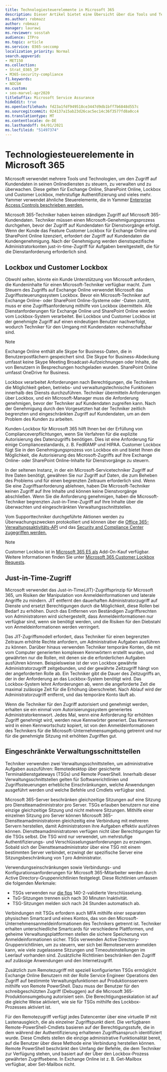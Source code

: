 ```yaml
---
title: Technologiesteuerelemente in Microsoft 365
description: Dieser Artikel bietet eine Übersicht über die Tools und Technologien, die von Microsoft für die Technologiesteuerung in Microsoft 365 verwendet werden.
ms.author: robmazz
author: robmazz
manager: laurawi
ms.reviewer: sosstah
audience: ITPro
ms.topic: article
ms.service: O365-seccomp
localization_priority: Normal
search.appverid:
- MET150
ms.collection:
- Strat_O365_IP
- M365-security-compliance
f1.keywords:
- NOCSH
ms.custom:
- seo-marvel-apr2020
titleSuffix: Microsoft Service Assurance
hideEdit: true
ms.openlocfilehash: fd23a1fdf949518ce3447d9db1bff7b6848d557c
ms.sourcegitcommit: 024137a15ab23d26cac5ec14c36f3577fd8a0cc4
ms.translationtype: MT
ms.contentlocale: de-DE
ms.lasthandoff: 04/01/2021
ms.locfileid: "51497374"
---
```

# <a name="technology-controls-in-microsoft-365"></a>Technologiesteuerelemente in Microsoft 365 

Microsoft verwendet mehrere Tools und Technologien, um den Zugriff auf Kundendaten in seinen Onlinediensten zu steuern, zu verwalten und zu überwachen. Diese gelten für Exchange Online, SharePoint Online, Lockbox und Customer Lockbox, mehrstufige Authentifizierung und vieles mehr. Yammer verwendet ähnliche Steuerelemente, die in Yammer [Enterprise Access Controls beschrieben werden.](assurance-yammer-enterprise-access-controls.md)

Microsoft 365-Techniker haben keinen ständigen Zugriff auf Microsoft 365-Kundendaten. Techniker müssen einen Microsoft-Genehmigungsprozess durchgehen, bevor der Zugriff auf Kundendaten für Dienstvorgänge erfolgt. Wenn der Kunde das Feature Customer Lockbox für Exchange Online und SharePoint Online lizenziert, erfordert der Zugriff auf Kundendaten die Kundengenehmigung. Nach der Genehmigung werden dienstspezifische Administratorkonten just-in-time-Zugriff für Aufgaben bereitgestellt, die für die Dienstanforderung erforderlich sind.

## <a name="lockbox-and-customer-lockbox"></a>Lockbox und Customer Lockbox

Obwohl selten, könnte ein Kunde Unterstützung von Microsoft anfordern, die Kundeninhalte für einen Microsoft-Techniker verfügbar macht. Zum Steuern des Zugriffs auf Exchange Online verwendet Microsoft das Zugriffssteuerungssystem Lockbox. Bevor ein Microsoft-Techniker auf Exchange Online- oder SharePoint Online-Systeme oder -Daten zutritt, muss er eine Zugriffsanforderung mithilfe von Lockbox übermitteln. Alle Dienstanforderungen für Exchange Online und SharePoint Online werden vom Lockbox-System verarbeitet. Bei Lockbox und Customer Lockbox ist der genehmigte Zugriff auf einen eindeutigen Benutzer nachverfolgt, wodurch Techniker für den Umgang mit Kundendaten rechenschaftsbar sind.

> [!NOTE]
> Exchange Online enthält alle Skype for Business-Daten, die in Benutzerpostfächern gespeichert sind. Die Skype for Business-Abdeckung umfasst keine Skype Meeting Broadcast-Aufzeichnungen oder Inhalte, die von Benutzern in Besprechungen hochgeladen wurden. SharePoint Online umfasst OneDrive for Business.

Lockbox verarbeitet Anforderungen nach Berechtigungen, die Technikern die Möglichkeit geben, betriebs- und verwaltungstechnische Funktionen innerhalb des Diensts durchzuführen. Techniker übermitteln Anforderungen über Lockbox, und ein Microsoft-Manager muss die Anforderung genehmigen, bevor der Techniker auf Kundendaten zugreifen kann. Nach der Genehmigung durch den Vorgesetzten hat der Techniker zeitlich begrenzten und eingeschränkten Zugriff auf Kundendaten, um an dem Problem des Kunden zu arbeiten.

Kunden-Lockbox für Microsoft 365 hilft Ihnen bei der Erfüllung von Complianceverpflichtungen, wenn Sie Verfahren für die explizite Autorisierung des Datenzugriffs benötigen. Dies ist eine Anforderung für einige Compliancestandards, z. B. FedRAMP und HIPAA. Customer Lockbox fügt Sie in den Genehmigungsprozess von Lockbox ein und bietet Ihnen die Möglichkeit, die Autorisierung des Microsoft-Zugriffs auf Ihre Exchange Online- oder SharePoint Online-Inhalte für Dienstvorgänge zu steuern.

In der seltenen Instanz, in der ein Microsoft-Servicetechniker Zugriff auf Ihre Daten benötigt, gewähren Sie nur Zugriff auf Daten, die zum Beheben des Problems und für einen begrenzten Zeitraum erforderlich sind. Wenn Sie eine Zugriffsanforderung ablehnen, haben Die Microsoft-Techniker keinen Zugriff auf Ihre Inhalte und können keine Dienstvorgänge abschließen. Wenn Sie die Anforderung genehmigen, haben die Microsoft-Techniker begrenzten Just-in-Time-Zugriff auf Ihre Inhalte über die überwachten und eingeschränkten Verwaltungsschnittstellen.

Vom Supporttechniker durchgeführte Aktionen werden zu Überwachungszwecken protokolliert und können über die [Office 365-Verwaltungsaktivitäts-API](/office/office-365-management-api/get-started-with-office-365-management-apis) und das [Security and Compliance Center zugegriffen werden.](https://protection.office.com/)

>[!NOTE]
> Customer Lockbox ist in [Microsoft 365 E5 als](https://products.office.com/business/office-365-enterprise-e5-business-software) Add-On-Kauf verfügbar. Weitere Informationen finden Sie unter [Microsoft 365 Customer Lockbox Requests](https://support.office.com/article/Office-365-Customer-Lockbox-Requests-36f9cdd1-e64c-421b-a7e4-4a54d16440a2).

## <a name="just-in-time-access"></a>Just-in-Time-Zugriff

Microsoft verwendet das Just-in-Time(JIT)-Zugriffsprinzip für Microsoft 365, um Risiken der Manipulation von Anmeldeinformationen und laterale Angriffe zu mindern. JIT entfernt den dauerhaften Administratorzugriff auf Dienste und ersetzt Berechtigungen durch die Möglichkeit, diese Rollen bei Bedarf zu erhöhen. Durch das Entfernen von Beständigen Zugriffsrechten von Administratoren wird sichergestellt, dass Anmeldeinformationen nur verfügbar sind, wenn sie benötigt werden, und die Risiken für den Diebstahl von Anmeldeinformationen werden verringert.

Das JIT-Zugriffsmodell erfordert, dass Techniker für einen begrenzten Zeitraum erhöhte Rechte anfordern, um Administrative Aufgaben ausführen zu können. Darüber hinaus verwenden Techniker temporäre Konten, die mit vom Computer generierten komplexen Kennwörtern erstellt wurden, und gewährten nur die Rollen, mit denen sie die erforderlichen Aufgaben ausführen können. Beispielsweise ist der von Lockbox gewährte Administratorzugriff zeitgebunden, und der gewährte Zeitzugriff hängt von der angeforderten Rolle ab. Ein Techniker gibt die Dauer des Zeitzugriffs an, der in der Anforderung an das Lockbox-System benötigt wird. Das Lockbox-System lehnt Anforderungen ab, wenn die angeforderte Zeit die maximal zulässige Zeit für die Erhöhung überschreitet. Nach Ablauf wird der Administratorzugriff entfernt, und das temporäre Konto läuft ab.

Wenn die Techniker für den Zugriff autorisiert und genehmigt werden, erhalten sie ein einmal vom Autorisierungssystem generiertes Administratorkennwort. Jedes Mal, wenn eine Anforderung für erhöhten Zugriff genehmigt wird, werden neue Kennwörter generiert. Das Kennwort wird in einen Kennwortschutz kopiert, ist von den Anmeldeinformationen des Technikers für die Microsoft-Unternehmensumgebung getrennt und nur für die genehmigte Sitzung mit erhöhten Zugriffen gut.

## <a name="constrained-management-interfaces"></a>Eingeschränkte Verwaltungsschnittstellen

Techniker verwenden zwei Verwaltungsschnittstellen, um administrative Aufgaben auszuführen: Remotedesktop über gesicherte Terminaldienstgateways (TSGs) und Remote PowerShell. Innerhalb dieser Verwaltungsschnittstellen gelten für Softwarerichtlinien und Zugriffssteuerungen erhebliche Einschränkungen, welche Anwendungen ausgeführt werden und welche Befehle und Cmdlets verfügbar sind.

Microsoft 365-Server beschränken gleichzeitige Sitzungen auf eine Sitzung pro Dienstteamadministrator pro Server. TSGs erlauben benutzern nur eine einzige gleichzeitige Sitzung und nicht mehrere Sitzungen. Mithilfe einer einzelnen Sitzung pro Server können Microsoft 365-Dienstteamadministratoren gleichzeitig eine Verbindung mit mehreren Servern herstellen, damit Administratoren ihre Aufgaben effektiv ausführen können. Dienstteamadministratoren verfügen nicht über Berechtigungen für die TSGs selbst. Die TSG wird nur verwendet, um mehrstufige Authentifizierungs- und Verschlüsselungsanforderungen zu erzwingen. Sobald sich der Dienstteamadministrator über eine TSG mit einem bestimmten Server verbindet, erzwingt der spezifische Server eine Sitzungsbeschränkung von 1 pro Administrator.

Verwendungseinschränkungen sowie Verbindungs- und Konfigurationsanforderungen für Microsoft 365-Mitarbeiter werden durch Active Directory-Gruppenrichtlinien festgelegt. Diese Richtlinien umfassen die folgenden Merkmale:

- TSGs verwenden nur [die fips](https://www.microsoft.com/TrustCenter/Compliance/FIPS) 140-2-validierte Verschlüsselung.
- TsG-Sitzungen trennen sich nach 30 Minuten Inaktivität.
- TSG-Sitzungen melden sich nach 24 Stunden automatisch ab.

Verbindungen mit TSGs erfordern auch MFA mithilfe einer separaten physischen Smartcard und eines Kontos, das von den Microsoft-Unternehmensanmeldeinformationen des Technikers getrennt ist. Techniker erhalten unterschiedliche Smartcards für verschiedene Plattformen, und geheime Verwaltungsplattformen stellen die sichere Speicherung von Anmeldeinformationen sicher. TSGs verwenden Active Directory-Gruppenrichtlinien, um zu steuern, wer sich bei Remoteservern anmelden kann, wie viele zugelassene Sitzungen und Timeouteinstellungen im Leerlauf vorhanden sind. Zusätzliche Richtlinien beschränken den Zugriff auf zulässige Anwendungen und den Internetzugriff.

Zusätzlich zum Remotezugriff mit speziell konfigurierten TSGs ermöglicht Exchange Online Benutzern mit der Rolle Service Engineer Operations den Zugriff auf bestimmte Verwaltungsfunktionen auf Produktionsservern mithilfe von Remote PowerShell. Dazu muss der Benutzer für den schreibgeschützten Zugriff (Debuggen) auf die Microsoft 365-Produktionsumgebung autorisiert sein. Die Berechtigungseskalation ist auf die gleiche Weise aktiviert, wie sie für TSGs mithilfe des Lockbox-Prozesses aktiviert ist.

Für den Remotezugriff verfügt jedes Datencenter über eine virtuelle IP mit Lastenausgleich, die als einzelner Zugriffspunkt dient. Die verfügbaren Remote-PowerShell-Cmdlets basieren auf der Berechtigungsstufe, die in dem während der Authentifizierung erhaltenen Zugriffsanspruch identifiziert wurde. Diese Cmdlets stellen die einzige administrative Funktionalität bereit, auf die Benutzer über diese Methode eine Verbindung herstellen können. Remote PowerShell beschränkt den Umfang der Befehle, die dem Techniker zur Verfügung stehen, und basiert auf der Über den Lockbox-Prozess gewährten Zugriffsebene. In Exchange Online ist z. B. Get-Mailbox verfügbar, aber Set-Mailbox nicht.
